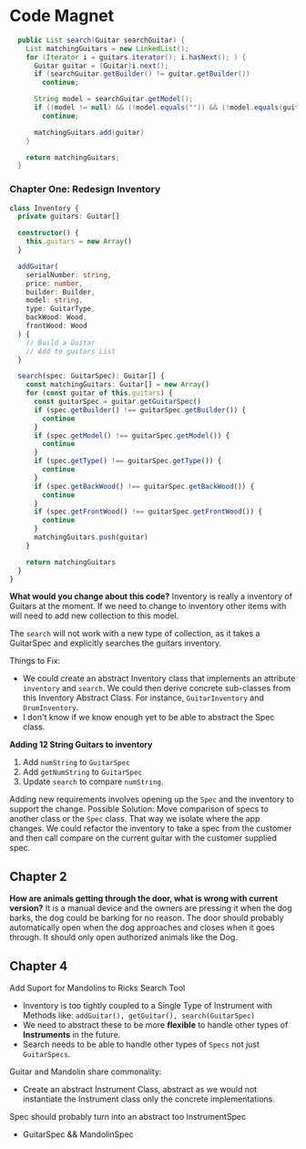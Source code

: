 # Code Magnet

```java
  public List search(Guitar searchGuitar) {
    List matchingGuitars = new LinkedList();
    for (Iterator i = guitars.iterator(); i.hasNext(); ) {
      Guitar guitar = (Guitar)i.next();
      if (searchGuitar.getBuilder() != guitar.getBuilder())
        continue;

      String model = searchGuitar.getModel();
      if ((model != null) && (!model.equals("")) && (!model.equals(guitar.getModel())))
        continue;

      matchingGuitars.add(guitar)
    }

    return matchingGuitars;
  }
```

### Chapter One: Redesign Inventory

```typescript
class Inventory {
  private guitars: Guitar[]

  constructor() {
    this.guitars = new Array()
  }

  addGuitar(
    serialNumber: string,
    price: number,
    builder: Builder,
    model: string,
    type: GuitarType,
    backWood: Wood,
    frontWood: Wood
  ) {
    // Build a Guitar
    // Add to guitars List
  }

  search(spec: GuitarSpec): Guitar[] {
    const matchingGuitars: Guitar[] = new Array()
    for (const guitar of this.guitars) {
      const guitarSpec = guitar.getGuitarSpec()
      if (spec.getBuilder() !== guitarSpec.getBuilder()) {
        continue
      }
      if (spec.getModel() !== guitarSpec.getModel()) {
        continue
      }
      if (spec.getType() !== guitarSpec.getType()) {
        continue
      }
      if (spec.getBackWood() !== guitarSpec.getBackWood()) {
        continue
      }
      if (spec.getFrontWood() !== guitarSpec.getFrontWood()) {
        continue
      }
      matchingGuitars.push(guitar)
    }

    return matchingGuitars
  }
}
```

**What would you change about this code?**
Inventory is really a inventory of Guitars at the moment.
If we need to change to inventory other items with will need to add new collection to this
model.

The `search` will not work with a new type of collection, as it takes a GuitarSpec and explicitly searches
the guitars inventory.

Things to Fix:

- We could create an abstract Inventory class that implements an attribute `inventory` and `search`. We could then derive concrete sub-classes from this Inventory Abstract Class. For instance, `GuitarInventory` and `DrumInventory`.
- I don't know if we know enough yet to be able to abstract the Spec class.

**Adding 12 String Guitars to inventory**

1. Add `numString` to `GuitarSpec`
2. Add `getNumString` to `GuitarSpec`
3. Update `search` to compare `numString`.

Adding new requirements involves opening up the `Spec` and the inventory to support the change.
Possible Solution: Move comparison of specs to another class or the `Spec` class. That way we isolate where the app changes. We could refactor the inventory to take a spec from the customer and then call compare on the current guitar with the customer supplied spec.

## Chapter 2

**How are animals getting through the door, what is wrong with current version?**
It is a manual device and the owners are pressing it when the dog barks, the dog could be barking for no reason.
The door should probably automatically open when the dog approaches and closes when it goes through.
It should only open authorized animals like the Dog.

## Chapter 4

Add Suport for Mandolins to Ricks Search Tool

- Inventory is too tightly coupled to a Single Type of Instrument with Methods like: `addGuitar(), getGuitar(), search(GuitarSpec)`
- We need to abstract these to be more **flexible** to handle other types of **Instruments** in the future.
- Search needs to be able to handle other types of `Specs` not just `GuitarSpecs`.

Guitar and Mandolin share commonality:

- Create an abstract Instrument Class, abstract as we would not instantiate the Instrument class only the concrete implementations.

Spec should probably turn into an abstract too InstrumentSpec

- GuitarSpec && MandolinSpec
